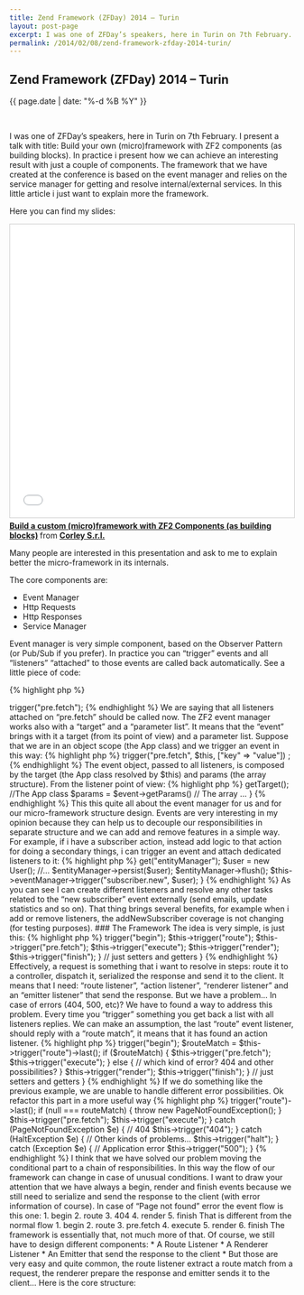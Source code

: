 ```yaml
---
title: Zend Framework (ZFDay) 2014 – Turin
layout: post-page
excerpt: I was one of ZFDay’s speakers, here in Turin on 7th February. I present a talk with title "Build your own (micro)framework with ZF2 components (as building blocks)". In practice i present how we can achieve an interesting result with just a couple of components. The framework that we have created at the conference is based on the event manager and relies on the service manager for getting and resolve internal/external services. In this little article i just want to explain more the framework.
permalink: /2014/02/08/zend-framework-zfday-2014-turin/
---
```


## Zend Framework (ZFDay) 2014 – Turin

<p class="small text-center">{{ page.date | date: "%-d %B %Y" }}</p>
<div>&nbsp;</div>

I was one of ZFDay’s speakers, here in Turin on 7th February. I present a talk with title: Build your own (micro)framework with ZF2 components (as building blocks). In practice i present how we can achieve an interesting result with just a couple of components. The framework that we have created at the conference is based on the event manager and relies on the service manager for getting and resolve internal/external services. In this little article i just want to explain more the framework.

Here you can find my slides:

<div class="row text-center">
<iframe src="//www.slideshare.net/slideshow/embed_code/30952654" width="640" height="520" frameborder="0" marginwidth="0" marginheight="0" scrolling="no" style="border:1px solid #CCC; border-width:1px; margin-bottom:5px; max-width: 100%;" allowfullscreen> </iframe> <div style="margin-bottom:5px"> <strong> <a href="//www.slideshare.net/corleycloud/build-a-custom-microframework-with-zf2-components-as-building-blocks" title="Build a custom (micro)framework with ZF2 Components (as building blocks)" target="_blank">Build a custom (micro)framework with ZF2 Components (as building blocks)</a> </strong> from <strong><a href="//www.slideshare.net/corleycloud" target="_blank">Corley S.r.l.</a></strong> </div>
</div>

Many people are interested in this presentation and ask to me to explain better the micro-framework in its internals.

The core components are:

 * Event Manager
 * Http Requests
 * Http Responses
 * Service Manager

Event manager is very simple component, based on the Observer Pattern (or Pub/Sub if you prefer). In practice you can “trigger” events and all “listeners” “attached” to those events are called back automatically. See a little piece of code:

{% highlight php %}
<?php
$eventManager->trigger("pre.fetch");
{% endhighlight %}

We are saying that all listeners attached on “pre.fetch” should be called now. The ZF2 event manager works also with a “target” and a “parameter list”. It means that the “event” brings with it a target (from its point of view) and a parameter list. Suppose that we are in an object scope (the App class) and we trigger an event in this way:

{% highlight php %}
<?php
$eventManager->trigger("pre.fetch", $this, ["key" => "value"]) ;
{% endhighlight %}

The event object, passed to all listeners, is composed by the target (the App class resolved by $this) and params (the array structure). From the listener point of view:

{% highlight php %}
<?php
public function theListenerCallback(Event $event)
{
    $target = $event->getTarget(); //The App class
    $params = $event->getParams() // The array
    ...
}
{% endhighlight %}

This this quite all about the event manager for us and for our micro-framework structure design. Events are very interesting in my opinion because they can help us to decouple our responsibilities in separate structure and we can add and remove features in a simple way. For example, if i have a subscriber action, instead add logic to that action for doing a secondary things, i can trigger an event and attach dedicated listeners to it:

{% highlight php %}
<?php
public function addNewSubscriber()
{
    $entityManager = $this->get("entityManager");
    $user = new User();
    //...
    $entityManager->persist($user);
    $entityManager->flush();

    $this->eventManager->trigger("subscriber.new", $user);
}
{% endhighlight %}

As you can see I can create different listeners and resolve any other tasks related to the “new subscriber” event externally (send emails, update statistics and so on). That thing brings several benefits, for example when i add or remove listeners, the addNewSubscriber coverage is not changing (for testing purposes).

### The Framework

The idea is very simple, is just this:

{% highlight php %}
<?php
class App
{
    public function run()
    {
        $this->trigger("begin");
        $this->trigger("route");
        $this->trigger("pre.fetch");
        $this->trigger("execute");
        $this->trigger("render");
        $this->trigger("finish");
    }

    // just setters and getters
}
{% endhighlight %}

Effectively, a request is something that i want to resolve in steps: route it to a controller, dispatch it, serialized the response and send it to the client. It means that I need: “route listener”, “action listener”, “renderer listener” and an “emitter listener” that send the response.

But we have a problem… In case of errors (404, 500, etc)? We have to found a way to address this problem. Every time you “trigger” something you get back a list with all listeners replies. We can make an assumption, the last “route” event listener, should reply with a “route match”, it means that it has found an action listener.

{% highlight php %}
<?php
class App
{
    public function run()
    {
        $this->trigger("begin");
        $routeMatch = $this->trigger("route")->last();
        if ($routeMatch) {
            $this->trigger("pre.fetch");
            $this->trigger("execute");
        } else {
            // which kind of error? 404 and other possibilities?
        }
        $this->trigger("render");
        $this->trigger("finish");
    }

    // just setters and getters
}
{% endhighlight %}

If we do something like the previous example, we are unable to handle different error possibilities. Ok refactor this part in a more useful way

{% highlight php %}
<?php
try {
    $routeMatch = $this->trigger("route")->last();
    if (null === routeMatch)  {
        throw new PageNotFoundException();
    }
    $this->trigger("pre.fetch");
    $this->trigger("execute");
} catch (PageNotFoundException $e) {
    // 404
    $this->trigger("404");
} catch (HaltException $e) {
    // Other kinds of problems...
    $this->trigger("halt");
} catch (Exception $e) {
    // Application error
    $this->trigger("500");
}
{% endhighlight %}

I think that we have solved our problem moving the conditional part to a chain of responsibilities. In this way the flow of our framework can change in case of unusual conditions. I want to draw your attention that we have always a begin, render and finish events because we still need to serialize and send the response to the client (with error information of course). In case of “Page not found” error the event flow is this one:

 1. begin
 2. route
 3. 404
 4. render
 5. finish

That is different from the normal flow

 1. begin
 2. route
 3. pre.fetch
 4. execute
 5. render
 6. finish

The framework is essentially that, not much more of that. Of course, we still have to design different components:

 * A Route Listener
 * A Renderer Listener
 * An Emitter that send the response to the client
 * But those are very easy and quite common, the route listener extract a route match from a request, the renderer prepare the response and emitter sends it to the client…

Here is the core structure:

<script src="https://gist.github.com/wdalmut/19d482583985f38828af.js?file=App.php"></script>

